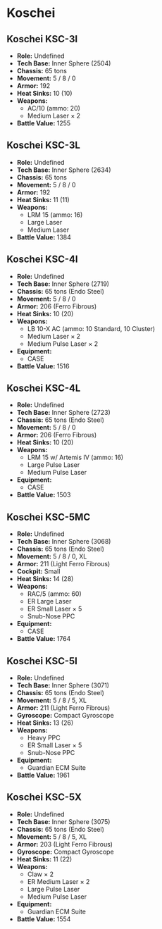 # Koschei
## Koschei KSC-3I
- **Role:** Undefined
- **Tech Base:** Inner Sphere (2504)
- **Chassis:** 65 tons
- **Movement:** 5 / 8 / 0
- **Armor:** 192
- **Heat Sinks:** 10 (10)
- **Weapons:**
  - AC/10 (ammo: 20)
  - Medium Laser × 2
- **Battle Value:** 1255

## Koschei KSC-3L
- **Role:** Undefined
- **Tech Base:** Inner Sphere (2634)
- **Chassis:** 65 tons
- **Movement:** 5 / 8 / 0
- **Armor:** 192
- **Heat Sinks:** 11 (11)
- **Weapons:**
  - LRM 15 (ammo: 16)
  - Large Laser
  - Medium Laser
- **Battle Value:** 1384

## Koschei KSC-4I
- **Role:** Undefined
- **Tech Base:** Inner Sphere (2719)
- **Chassis:** 65 tons (Endo Steel)
- **Movement:** 5 / 8 / 0
- **Armor:** 206 (Ferro Fibrous)
- **Heat Sinks:** 10 (20)
- **Weapons:**
  - LB 10-X AC (ammo: 10 Standard, 10 Cluster)
  - Medium Laser × 2
  - Medium Pulse Laser × 2
- **Equipment:**
  - CASE
- **Battle Value:** 1516

## Koschei KSC-4L
- **Role:** Undefined
- **Tech Base:** Inner Sphere (2723)
- **Chassis:** 65 tons (Endo Steel)
- **Movement:** 5 / 8 / 0
- **Armor:** 206 (Ferro Fibrous)
- **Heat Sinks:** 10 (20)
- **Weapons:**
  - LRM 15 w/ Artemis IV (ammo: 16)
  - Large Pulse Laser
  - Medium Pulse Laser
- **Equipment:**
  - CASE
- **Battle Value:** 1503

## Koschei KSC-5MC
- **Role:** Undefined
- **Tech Base:** Inner Sphere (3068)
- **Chassis:** 65 tons (Endo Steel)
- **Movement:** 5 / 8 / 0, XL
- **Armor:** 211 (Light Ferro Fibrous)
- **Cockpit:** Small
- **Heat Sinks:** 14 (28)
- **Weapons:**
  - RAC/5 (ammo: 60)
  - ER Large Laser
  - ER Small Laser × 5
  - Snub-Nose PPC
- **Equipment:**
  - CASE
- **Battle Value:** 1764

## Koschei KSC-5I
- **Role:** Undefined
- **Tech Base:** Inner Sphere (3071)
- **Chassis:** 65 tons (Endo Steel)
- **Movement:** 5 / 8 / 5, XL
- **Armor:** 211 (Light Ferro Fibrous)
- **Gyroscope:** Compact Gyroscope
- **Heat Sinks:** 13 (26)
- **Weapons:**
  - Heavy PPC
  - ER Small Laser × 5
  - Snub-Nose PPC
- **Equipment:**
  - Guardian ECM Suite
- **Battle Value:** 1961

## Koschei KSC-5X
- **Role:** Undefined
- **Tech Base:** Inner Sphere (3075)
- **Chassis:** 65 tons (Endo Steel)
- **Movement:** 5 / 8 / 5, XL
- **Armor:** 203 (Light Ferro Fibrous)
- **Gyroscope:** Compact Gyroscope
- **Heat Sinks:** 11 (22)
- **Weapons:**
  - Claw × 2
  - ER Medium Laser × 2
  - Large Pulse Laser
  - Medium Pulse Laser
- **Equipment:**
  - Guardian ECM Suite
- **Battle Value:** 1554

